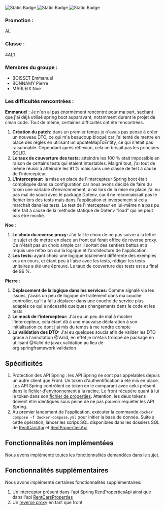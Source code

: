 ![Static Badge](https://img.shields.io/badge/RentCarsAPI_coverage-89%25-valid)
![Static Badge](https://img.shields.io/badge/RentFrontAPI_coverage-97%25-valid)
![Static Badge](https://img.shields.io/badge/RentPropertiesAPI_coverage-91%25-valid)

### Promotion :
AL
### Classe :
4AL1

### Membres du groupe :
* BOISSET Emmanuel
* BONNAMY Pierre
* MARLEIX Noe

### Les difficultés rencontrées :

**Emmanuel** : Je n'en ai pas énormément rencontré pour ma part, sachant que j'ai déjà utilisé spring boot auparavant, notamment durant le projet de clean code. Tout de même, certaines difficultés ont été rencontrées.
  1. **Création du patch:** dans un premier temps je n'avais pas pensé à créer un nouveau DTO, ce qui m'a beaucoup bloqué car j'ai tenté de mettre en place des règles en utilisant un updateMapToEntity, ce qui n'était pas raisonnable. Cependant après réflexion, cela ne brisait pas les principes SOLID.
  2. **Le taux de couverture des tests:** atteindre les 100 % était impossible en raison de certains tests qui étaient intestables. Malgré tout, j'ai tout de même réussi à atteindre les 91 % mais sans une classe de test à cause de l'intercepteur.
  3. **L'intercepteur:** la mise en place de l'intercepteur Spring boot était compliquée dans sa configuration car nous avons décidé de faire du token une variable d'environnement, ainsi lors de la mise en place j'ai eu pas mal de souci avec le package Dotenv, car il ne reconnaissait pas le fichier lors des tests mais dans l'application et inversement si cela marchait dans les tests. Le test de l'intercepteur en lui-même n'a pas pu être fait à cause de la méthode statique de Dotenv "load" qui ne peut pas être mocké.

**Noe** : 
1. **Le choix du reverse proxy:** J'ai fait le choix de ne pas suivre à la lettre le sujet et de mettre en place un front qui ferait office de reverse proxy. Ce n'était pas un choix simple car il sortait des sentiers battus et a requis une réflexion sur la logique et l'architecture de l'application.
2. **Les tests:** ayant choisi une logique totalement différente des exemples vus en cours, et étant peu à l'aise avec les tests, rédiger les tests unitaires a été une épreuve. Le taux de couverture des tests est au final de 96 %.

**Pierre** :
1. **Déplacement de la logique dans les services:** Comme signalé via les issues, j'avais un peu de logique de traitement dans ma couche controller, qu'il a fallu déplacer dans une couche de service plus adaptés ce qui a nécessité quelques changements dans le code et les tests
2. **Le mock de l'intercepteur:** J'ai eu un peu de mal à mocker l'intercepteur, cela étant dû à une mauvaise déclaration à son initialisation ce dont j'ai mis du temps à me rendre compte
3. **La validation des DTO:** J'ai eu quelques soucis afin de valider les DTO grace à l'annotation @Valid, en effet je m'étais trompé de package en utilisant @Valid de javax.validation au lieu de org.springframework.validation
## Spécificités
1. Protection des API Spring : les API Spring ne sont pas appelables depuis un autre client que Front. Un token d'authentification a été mis en place. Les API Spring contrôlent ce token en le comparant avec celui présent dans le [fichier d'environnement](.env) à la racine. Le front récupère quant à lui le token dans son [fichier de properties](RentFrontAPI/src/main/resources/config.properties). Attention, les deux tokens doivent être identiques sous peine de ne pas pouvoir requêter les API Spring.
2. Au premier lancement de l'application, exécuter la commande `docker compose -f docker-compose.yml` pour initier la base de donnée. Suite à cette opération, lancer les scrips SQL disponibles dans les dossiers SQL de [RentCarsApi](RentCarsAPI/src/main/resources/sql/rental_car.sql) et [RentPropertiesApi](RentPropertiesAPI/src/main/resources/sql).

## Fonctionnalités non implémentées
Nous avons implémenté toutes les fonctionnalités demandées dans le sujet.

## Fonctionnalités supplémentaires
Nous avons implémenté certaines fonctionnalités supplémentaires:
1. Un interceptor présent dans l'api Spring [RentPropertiesApi](RentPropertiesAPI/src/main/java/fr/rent/application/interceptor) ainsi que dans l'api [RentCarsProperties](RentCarsAPI/src/main/java/fr/esgi/rent/interceptor/AuthInterceptor.java)
2. Un [reverse proxy](RentFrontAPI/src/main/java/fr/esgi/api) en tant que front